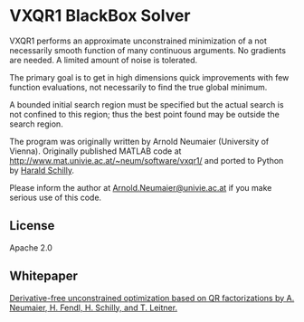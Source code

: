 VXQR1 BlackBox Solver
=====================

VXQR1 performs an approximate unconstrained minimization of a not 
necessarily smooth function of many continuous arguments. 
No gradients are needed.
A limited amount of noise is tolerated. 

The primary goal is to get in high dimensions quick improvements 
with few function evaluations, not necessarily to find the true 
global minimum.
 
A bounded initial search region must be specified but the actual 
search is not confined to this region; thus the best point found 
may be outside the search region.

The program was originally written by Arnold Neumaier (University of Vienna). 
Originally published MATLAB code at
<http://www.mat.univie.ac.at/~neum/software/vxqr1/>
and ported to Python by [Harald Schilly](http://harald.schil.ly).
 
Please inform the author at
[Arnold.Neumaier@univie.ac.at](mailto:Arnold.Neumaier@univie.ac.at)
if you make serious use of this code. 

License
-------

Apache 2.0


Whitepaper
----------

[Derivative-free unconstrained optimization based on QR factorizations by A. Neumaier, H. Fendl, H. Schilly, and T. Leitner.](docs/vxqr1.pdf)
